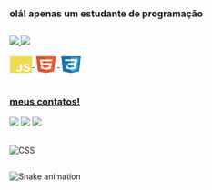 ### olá! apenas um estudante de programação
##
 <div>
   <a href="https://github.com/RuanSathler">
   <img height="180em" src="https://github-readme-stats.vercel.app/api?username=RuanSathler&show_icons=true&theme=tokyonight&include_all_commits=true&count_private=true"/>
   <img height="180em" src="https://github-readme-stats.vercel.app/api/top-langs/?username=RuanSathler&layout=compact&langs_count=6&theme=tokyonight"/>

</div>
<div style="display: inline_block"><br>
  <img align="center" alt="Js" height="30" width="40" src="https://raw.githubusercontent.com/devicons/devicon/master/icons/javascript/javascript-plain.svg">
  <img align="center" alt="HTML" height="30" width="40" src="https://raw.githubusercontent.com/devicons/devicon/master/icons/html5/html5-original.svg">
  <img align="center" alt="CSS" height="30" width="40" src="https://raw.githubusercontent.com/devicons/devicon/master/icons/css3/css3-original.svg">
</div>
 
 
 
 
 <br>
 
  ### meus contatos!
 
<div>   
  <a href="https://www.instagram.com/ruandasilvasathler" target="_blank"><img src="https://img.shields.io/badge/-Instagram-%23E4405F?style=for-the-badge&logo=instagram&logoColor=white" target="_blank"></a>
  <a href = "mailto:ruansathler021@gmailcom"><img src="https://img.shields.io/badge/-Gmail-%23333?style=for-the-badge&logo=gmail&logoColor=white" target="_blank"></a>
  <a href = "https://github.com/RuanSathler"><img src="https://img.shields.io/badge/GitHub-100000?style=for-the-badge&logo=github&logoColor=white" target="_blank"></a>
</div>
 
##
 <img align="center" alt="CSS" height="300" width="400" src="https://i.pinimg.com/originals/b9/7d/c2/b97dc288d71e7938c1ce8b7faacdc9ac.gif">

##

![Snake animation](https://github.com/RuanSathler/RuanSathler/blob/output/github-contribution-grid-snake.svg)
 
 
 


